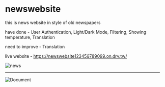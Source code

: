 # newswebsite

this is news website in style of old newspapers

have done -
User Authentication,
Light/Dark Mode,
Filtering,
Showing temperature,
Translation

need to improve - 
Translation

live website - https://newswebsite123456789099.on.drv.tw/

![news](https://github.com/user-attachments/assets/64711e8f-1f53-4b17-9e68-946dd0f1a6a3)
______________________________________________________________________________________
![Document](https://github.com/user-attachments/assets/5aec8565-608d-49cf-8b4f-fed4ab1eb8f3)
